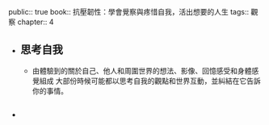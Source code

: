 public:: true
book:: 抗壓韌性：學會覺察與疼惜自我，活出想要的人生
tags:: 觀察
chapter:: 4

- ## 思考自我
	- 由體驗到的關於自己、他人和周圍世界的想法、影像、回憶感受和身體感覺組成
	  大部份時候可能都以思考自我的觀點和世界互動，並糾結在它告訴你的事情。
- ##